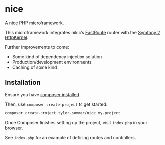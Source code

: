 nice
====

A nice PHP microframework.

This microframework integrates nikic's [FastRoute](https://github.com/nikic/FastRoute) router with the [Symfony 2 HttpKernel](https://github.com/symfony/http-kernel).

Further improvements to come:

* Some kind of dependency injection solution
* Production/development environments
* Caching of some kind


Installation
------------

Ensure you have [composer installed](http://getcomposer.org/).

Then, use `composer create-project` to get started:

```bash
composer create-project tyler-sommer/nice my-project
```

Once Composer finishes setting up the project, visit `index.php` in your browser.

See `index.php` for an example of defining routes and controllers.